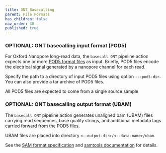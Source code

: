 ```yaml
---
title: ONT Basecalling
parent: File Formats
has_children: false
nav_order: 30
published: true
---
```


### OPTIONAL: ONT basecalling input format (POD5)

For Oxford Nanopore long-read data, the `basecall ONT` pipeline action
expects one or more 
[POD5 format files](https://github.com/nanoporetech/pod5-file-format)
as input. Briefly, POD5 files encode the electrical signal generated
by a nanopore channel for each read.

Specify the path to a directory of input POD5 files using
option `---pod5-dir`. You can also provide a tar archive of POD5 files.

All POD5 files are expected to come from a single source sample.

### OPTIONAL: ONT basecalling output format (UBAM)

The `basecall ONT` pipeline action generates unaligned bam (UBAM)
files carrying read sequences, base quality strings, and additional
metadata tags carried forward from the POD5 files.

UBAM files are placed into directory `<--output-dir>/<--data-name>/ubam`.

See the 
[SAM format specification](https://samtools.github.io/hts-specs/SAMv1.pdf)
and
[samtools documentation](https://www.htslib.org/doc/samtools.html)
for details.
